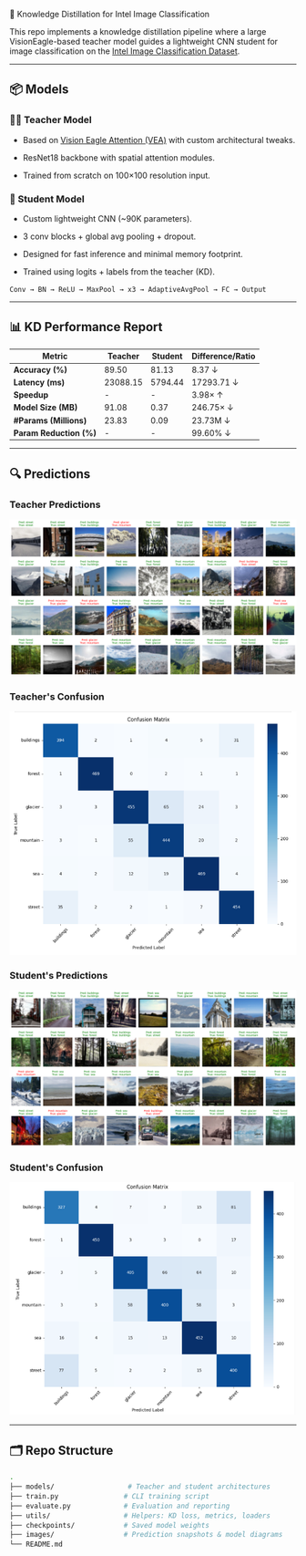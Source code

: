 🧠 Knowledge Distillation for Intel Image Classification

This repo implements a knowledge distillation pipeline where a large VisionEagle-based teacher model guides a lightweight CNN student for image classification on the [Intel Image Classification Dataset](https://www.kaggle.com/datasets/puneet6060/intel-image-classification).

---

## 📦 Models

### 🧑‍🏫 Teacher Model

- Based on [Vision Eagle Attention (VEA)](https://arxiv.org/abs/2411.10564) with custom architectural tweaks.

- ResNet18 backbone with spatial attention modules.

- Trained from scratch on 100×100 resolution input.

### 👶 Student Model

- Custom lightweight CNN (~90K parameters).

- 3 conv blocks + global avg pooling + dropout.

- Designed for fast inference and minimal memory footprint.

- Trained using logits + labels from the teacher (KD).

```text
Conv → BN → ReLU → MaxPool → x3 → AdaptiveAvgPool → FC → Output
```

---

## 📊 KD Performance Report

| Metric                  | Teacher  | Student | Difference/Ratio |
| ----------------------- | -------- | ------- | ---------------- |
| **Accuracy (%)**        | 89.50    | 81.13   | 8.37 ↓           |
| **Latency (ms)**        | 23088.15 | 5794.44 | 17293.71 ↓       |
| **Speedup**             | -        | -       | 3.98× ↑          |
| **Model Size (MB)**     | 91.08    | 0.37    | 246.75× ↓        |
| **#Params (Millions)**  | 23.83    | 0.09    | 23.73M ↓         |
| **Param Reduction (%)** | -        | -       | 99.60% ↓         |

---

## 🔍 Predictions

### Teacher Predictions

![Alt text](snapshots/teacher_predictions.png)


### Teacher's Confusion 
![Alt text](snapshots/confusion_teacher.png)
### 

### Student's Predictions 
![Alt text](snapshots/student_predictions.png)

### Student's Confusion
![Alt text](snapshots/confusion_student.png)

---

## 🗂️ Repo Structure

```bash
.
├── models/                  # Teacher and student architectures
├── train.py                # CLI training script
├── evaluate.py             # Evaluation and reporting
├── utils/                  # Helpers: KD loss, metrics, loaders
├── checkpoints/            # Saved model weights
├── images/                 # Prediction snapshots & model diagrams
└── README.md
```





